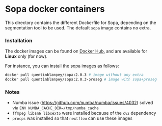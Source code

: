 # Sopa docker containers

This directory contains the different Dockerfile for Sopa, depending on the segmentation tool to be used. The default `sopa` image contains no extra.

### Installation

The docker images can be found on [Docker Hub](https://hub.docker.com/repository/docker/quentinblampey/sopa/tags), and are available for **Linux** only (for now).

For instance, you can install the sopa images as follows:

```sh
docker pull quentinblampey/sopa:2.0.3 # image without any extra
docker pull quentinblampey/sopa:2.0.3-proseg # image with sopa+proseg
```

### Notes
- Numba issue (https://github.com/numba/numba/issues/4032) solved via `ENV NUMBA_CACHE_DIR=/tmp/numba_cache`
- `ffmpeg libsm6 libxext6` were installed because of the `cv2` dependency
- `procps` was installed so that `nextflow` can use these images
